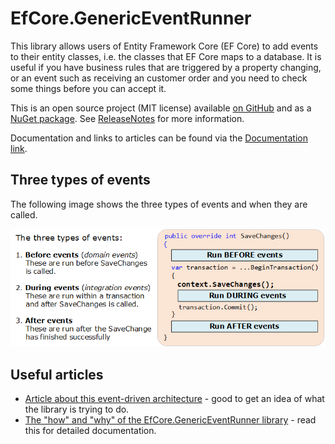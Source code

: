 # EfCore.GenericEventRunner

This library allows users of Entity Framework Core (EF Core) to add events to their entity classes, i.e. the classes that EF Core maps to a database. It is useful if you have business rules that are triggered by a property changing, or an event such as receiving an customer order and you need to check some things before you can accept it. 

This is an open source project (MIT license) available [on GitHub](https://github.com/JonPSmith/EfCore.GenericEventRunner) and as a [NuGet package](https://www.nuget.org/packages/EfCore.GenericEventRunner/). See [ReleaseNotes](https://github.com/JonPSmith/EfCore.GenericEventRunner/blob/master/ReleaseNotes.md) for more information. 

Documentation and links to articles can be found via the [Documentation link](https://github.com/JonPSmith/EfCore.GenericEventRunner/wiki).

## Three types of events

The following image shows the three types of events and when they are called.

![Three types of events](https://github.com/JonPSmith/EfCore.GenericEventRunner/blob/master/GenericEventRunnerTypesOfEvents.png)

## Useful articles

* [Article about this event-driven architecture](https://www.thereformedprogrammer.net/a-robust-event-driven-architecture-for-using-with-entity-framework-core/) - good to get an idea of what the library is trying to do.
* [The "how" and "why" of the EfCore.GenericEventRunner library](https://www.thereformedprogrammer.net/efcore-genericeventrunner-an-event-driven-library-that-works-with-ef-core/) - read this for detailed documentation.




